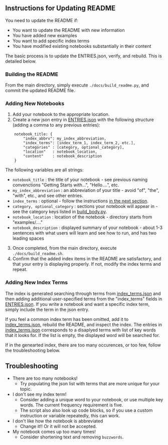 
## Instructions for Updating README

You need to update the README if:
- You want to update the README with new information
- You have added new examples
- You want to add specific index terms 
- You have modified existing notebooks substantially in their content

The basic process is to update the ENTRIES.json, verify, and rebuild. This is detailed below. 

### Building the README

From the main directory, simply execute `./docs/build_readme.py`, and commit the updated README file. 

### Adding New Notebooks 

1. Add your notebook to the appropriate location.
2. Create a new json entry in [ENTRIES.json](ENTRIES.json) with the following structure (adding a comma to any previous entries):
```
    notebook_title: {
        "index_abbrv": my_index_abbreviation,
        "index_terms": [index_term_1, index_term_2, etc.],
        "categories" : [category, optional_category],
        "location"   : notebook_location,
        "content"    : notebook_description
    }
```
The following variables are all strings: 
- `notebook_title` : the title of your notebook -  see previous naming convenctions  "Getting Starts with...", "Hello....", etc. 
- `my_index_abbreviation` : an abbreviation of your title -  avoid "of", "the", "with", etc., and see other entries.
- `index_terms` : optional - follow the instructions [in the next section](#adding-index-terms).
- `category, optional_category` : sections your notebook will appear in - see the category keys listed in [build_body.py](build_body.py). 
- `notebook_location` : location of the notebook - directory starts from "examples/...."
- `notebook_description` : displayed summary of your notebook - about 1-3 sentences with what users will learn and see how to run, and has two leading spaces 

3. Once completed, from the main directory, execute `./docs/build_readme.sh`. 
4. Confirm that the added index items in the README are satisfactory, and that your entry is displaying properly. If not, modify the index terms and repeat. 

### <h3 id="adding-index-terms">Adding New Index Terms</h3>

The index is generated searching through terms from [index_terms.json](index_terms.json) and then adding additional user-specified terms from the "index_terms" fields in [ENTRIES.json](ENTRIES.json). If you write a notebook and want a specific index term, simply include the term in the json entry. 

If you feel a common index term has been omitted, add it to [index_terms.json](index_terms.json), rebuild the README, and inspect the index. The entries in [index_terms.json](index_terms.json) corresponds to a disaplyed terms with list of key words that it looks for. If the list is empty, the displayed word will be searched for. 

If in the genearted index, there are too many occurences, or too few, follow the troubleshooting below. 

## Troubleshooting

- There are too many notebooks! 
    - Try populating the json list with terms that are more unique for your topic. 
- I don't see my index term!
    - Consider adding a unique word to your notebook, or use multiple key words. The current frequency requirement is five. 
    - The script also also look up code blocks, so if you use a custom instruction or variable repeatedly, this can work. 
- I don't like how the notebook is abbreviated 
    - Change it!! Or it will not be accepted. 
- My notebook comes up too many times! 
    - Consider shortening text and removing `buzzwords`. 
